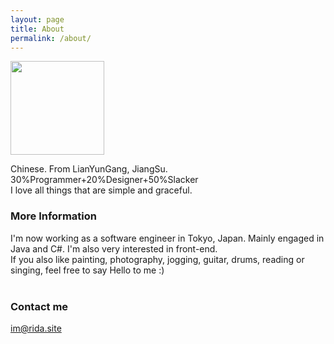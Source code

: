 ```yaml
---
layout: page
title: About
permalink: /about/
---
```

<div class="about-main">
<img src="../images/me-sketch.png" class="image-right" style="width:150px" alt="">
<p>Chinese. From LianYunGang, JiangSu. <br>
30%Programmer+20%Designer+50%Slacker <br> 
I love all things that are simple and graceful.</p>
</div>

### More Information 

I'm now working as a software engineer in Tokyo, Japan. Mainly engaged in Java and C#. I'm also very interested in front-end.  <br>
If you also like painting, photography, jogging, guitar, drums, reading or singing, feel free to say Hello to me :)
<br><br>
### Contact me 

[im@rida.site](mailto:im@rida.site)

